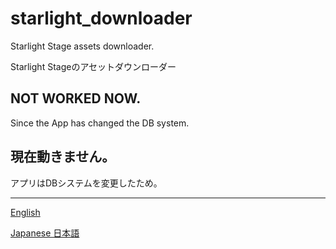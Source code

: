 # starlight_downloader

Starlight Stage assets downloader.

Starlight Stageのアセットダウンローダー

## NOT WORKED NOW.

Since the App has changed the DB system.

## 現在動きません。

アプリはDBシステムを変更したため。

---

[English](https://github.com/anzuwork/starlight_downloader/blob/master/READNE_EN.md)

[Japanese 日本語](https://github.com/anzuwork/starlight_downloader/blob/master/READNE_JA.md)
